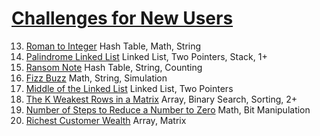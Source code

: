 # [Challenges for New Users](https://leetcode.com/problem-list/challenges-for-new-users/)

13. [Roman to Integer](roman-to-integer) Hash Table, Math, String
234. [Palindrome Linked List](palindrome-linked-list) Linked List, Two Pointers, Stack, 1+
383. [Ransom Note](ransom-note) Hash Table, String, Counting
412. [Fizz Buzz](fizz-buzz) Math, String, Simulation
876. [Middle of the Linked List](middle-of-the-linked-list) Linked List, Two Pointers
1337. [The K Weakest Rows in a Matrix](the-k-weakest-rows-in-a-matrix) Array, Binary Search, Sorting, 2+
1342. [Number of Steps to Reduce a Number to Zero](number-of-steps-to-reduce-a-number-to-zero) Math, Bit Manipulation
1672. [Richest Customer Wealth](richest-customer-wealth) Array, Matrix
